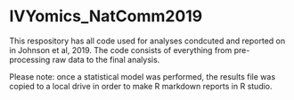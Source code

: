 # IVYomics_NatComm2019

This respository has all code used for analyses condcuted and reported on in Johnson et al, 2019.  The code consists of everything from pre-processing raw data to the final analysis.

Please note: once a statistical model was performed, the results file was copied to a local drive in order to make R markdown reports in R studio.



